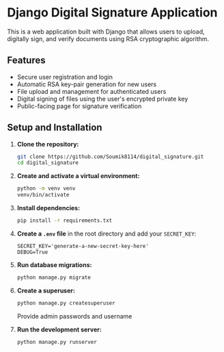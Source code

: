 # Django Digital Signature Application

This is a web application built with Django that allows users to upload, digitally sign, and verify documents using RSA cryptographic algorithm.

## Features
- Secure user registration and login
- Automatic RSA key-pair generation for new users
- File upload and management for authenticated users
- Digital signing of files using the user's encrypted private key
- Public-facing page for signature verification

## Setup and Installation

1.  **Clone the repository:**
    ```bash
    git clone https://github.com/Soumik8114/digital_signature.git
    cd digital_signature
    ```
2.  **Create and activate a virtual environment:**
    ```bash
    python -m venv venv
    venv/bin/activate
    ```
3.  **Install dependencies:**
    ```bash
    pip install -r requirements.txt
    ```
4.  **Create a `.env` file** in the root directory and add your `SECRET_KEY`:
    ```
    SECRET_KEY='generate-a-new-secret-key-here'
    DEBUG=True
    ```
5.  **Run database migrations:**
    ```bash
    python manage.py migrate
    ```
6.  **Create a superuser:**
    ```bash
    python manage.py createsuperuser
    ```
    Provide admin passwords and username

7.  **Run the development server:**
    ```bash
    python manage.py runserver
    ```
